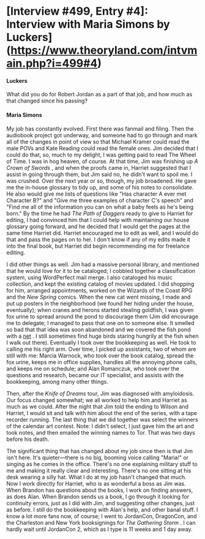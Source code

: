 # [Interview #499, Entry #4]: Interview with Maria Simons by Luckers](https://www.theoryland.com/intvmain.php?i=499#4)

#### Luckers

What did you do for Robert Jordan as a part of that job, and how much as that changed since his passing?

#### Maria Simons

My job has constantly evolved. First there was fanmail and filing. Then the audiobook project got underway, and someone had to go through and mark all of the changes in point of view so that Michael Kramer could read the male POVs and Kate Reading could read the female ones. Jim decided that I could do that, so, much to my delight, I was getting paid to read The Wheel of Time. I was in hog heaven, of course. At that time, Jim was finishing up
*A Crown of Swords*
, and when the proofs came in, Harriet suggested that I assist in going through them, but Jim said no, he didn't want to spoil me. I was crushed. Over the next year or so, though, my job broadened. He gave me the in-house glossary to tidy up, and some of his notes to consolidate. He also would give me lists of questions like "Has character A ever met Character B?" and "Give me three examples of character C's speech" and "Find me all of the information you can on what a baby feels as he's being born." By the time he had
*The Path of Daggers*
ready to give to Harriet for editing, I had convinced him that I could help with maintaining our house glossary going forward, and he decided that I would get the pages at the same time Harriet did. Harriet encouraged me to edit as well, and I would do that and pass the pages on to her. I don't know if any of my edits made it into the final book, but Harriet did begin recommending me for freelance editing.

I did other things as well. Jim had a massive personal library, and mentioned that he would love for it to be cataloged; I cobbled together a classification system, using WordPerfect mail merge. I also cataloged his music collection, and kept the existing catalog of movies updated. I did shopping for him, arranged appointments, worked on the Wizards of the Coast RPG and the
*New Spring*
comics. When the new cat went missing, I made and put up posters in the neighborhood (we found her hiding under the house, eventually); when cranes and herons started stealing goldfish, I was given fox urine to spread around the pond to discourage them (Jim did encourage me to delegate; I managed to pass that one on to someone else. It smelled so bad that that idea was soon abandoned and we covered the fish pond with a
[net](http://i70.photobucket.com/albums/i111/Terez27/goldfishpond.jpg)
. I still sometimes find huge birds staring hungrily at the fish when I walk out there). Eventually I took over the bookkeeping as well. He took to calling me his right arm. Over time, I picked up assistants, two of whom are still with me: Marcia Warnock, who took over the book catalog, spread the fox urine, keeps me in office supplies, handles all the annoying phone calls, and keeps me on schedule; and Alan Romanczuk, who took over the questions and research, became our IT specialist, and assists with the bookkeeping, among many other things.

Then, after the
*Knife of Dreams*
tour, Jim was diagnosed with amyloidosis. Our focus changed somewhat; we all worked to help him and Harriet as much as we could. After the night that Jim told the ending to Wilson and Harriet, I would sit and talk with him about the end of the series, with a tape recorder running. The last thing that we did together was select the winners of the calendar art contest. Note: I didn't select, I just gave him the art and took notes, and then emailed the winning names to Tor. That was two days before his death.

The significant thing that has changed about my job since then is that Jim isn't here. It's quieter—there is no big, booming voice calling "Maria!" or singing as he comes in the office. There's no one explaining military stuff to me and making it really clear and interesting. There's no one sitting at his desk wearing a silly hat. What I do at my job hasn't changed that much. Now I work directly for Harriet, who is as wonderful a boss as Jim was. When Brandon has questions about the books, I work on finding answers, as does Alan. When Brandon sends us a book, I go through it looking for continuity errors, just as I did with Jim, and suggesting other changes, just as before. I still do the bookkeeping with Alan's help, and other banal stuff. I know a lot more fans now, of course; I went to JordanCon, DragonCon, and the Charleston and New York booksignings for
*The Gathering Storm*
. I can hardly wait until JordanCon 2, which as I type is 11 weeks and 1 day away.

